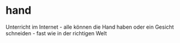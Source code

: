 # hand
Unterricht im Internet - alle können die Hand haben oder ein Gesicht schneiden - fast wie in der richtigen Welt
